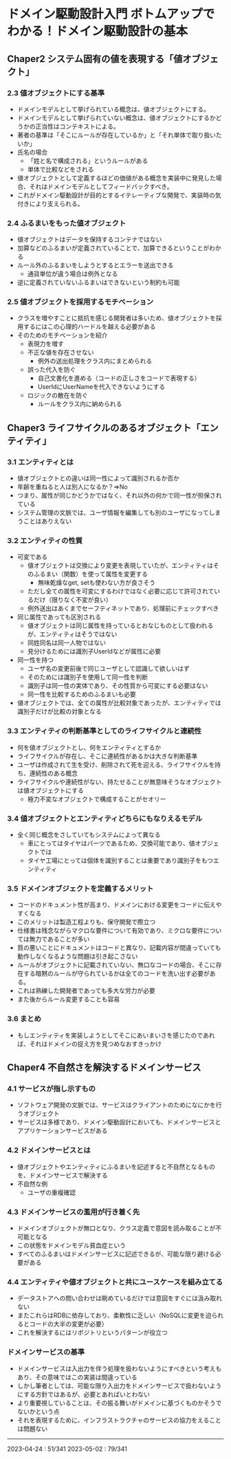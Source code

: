 # ドメイン駆動設計入門 ボトムアップでわかる！ドメイン駆動設計の基本

## Chaper2 システム固有の値を表現する「値オブジェクト」

### 2.3 値オブジェクトにする基準

- ドメインモデルとして挙げられている概念は、値オブジェクトにする。
- ドメインモデルとして挙げられていない概念は、値オブジェクトにするかどうかの正当性はコンテキストによる。
- 著者の基準は「そこにルールが存在しているか」と「それ単体で取り扱いたいか」
- 氏名の場合
  - 「姓と名で構成される」というルールがある
  - 単体で比較などをされる
- 値オブジェクトとして定義するほどの価値がある概念を実装中に発見した場合、それはドメインモデルとしてフィードバックすべき。
- これがドメイン駆動設計が目的とするイテレーティブな開発で、実装時の気付きにより支えられる。

### 2.4 ふるまいをもった値オブジェクト

- 値オブジェクトはデータを保持するコンテナではない
- 加算などのふるまいが定義されていることで、加算できるということがわかる
- ルール外のふるまいをしようとするとエラーを送出できる
  - 通貨単位が違う場合は例外となる
- 逆に定義されていないふるまいはできないという制約も可能

### 2.5 値オブジェクトを採用するモチベーション

- クラスを増やすことに抵抗を感じる開発者は多いため、値オブジェクトを採用するにはこの心理的ハードルを越える必要がある
- そのためのモチベーションを紹介
  - 表現力を増す
  - 不正な値を存在させない
    - 例外の送出処理をクラス内にまとめられる
  - 誤った代入を防ぐ
    - 自己文書化を進める（コードの正しさをコードで表現する）
    - UserIdにUserNameを代入できないようにする
  - ロジックの散在を防ぐ
    - ルールをクラス内に納められる

## Chaper3 ライフサイクルのあるオブジェクト「エンティティ」

### 3.1 エンティティとは

- 値オブジェクトとの違いは同一性によって識別されるか否か
- 年齢を重ねると人は別人になるか？⇒No
- つまり、属性が同じかどうかではなく、それ以外の何かで同一性が担保されている
- システム管理の文脈では、ユーザ情報を編集しても別のユーザになってしまうことはありえない

### 3.2 エンティティの性質

- 可変である
  - 値オブジェクトは交換により変更を表現していたが、エンティティはそのふるまい（関数）を使って属性を変更する
    - 無味乾燥なget, setも使わない方が良さそう
  - ただし全ての属性を可変にするわけではなく必要に応じて許可されているだけ（限りなく不変が良い）
  - 例外送出はあくまでセーフティネットであり、処理前にチェックすべき
- 同じ属性であっても区別される
  - 値オブジェクトは同じ属性を持っているとおなじものとして扱われるが、エンティティはそうではない
  - 同姓同名は同一人物ではない
  - 見分けるためには識別子UserIdなどが属性に必要
- 同一性を持つ
  - ユーザ名の変更前後で同じユーザとして認識して欲しいはず
  - そのためには識別子を使用して同一性を判断
  - 識別子は同一性の実体であり、その性質から可変にする必要はない
  - 同一性を比較するためのふるまいも必要
- 値オブジェクトでは、全ての属性が比較対象であったが、エンティティでは識別子だけが比較の対象となる

### 3.3 エンティティの判断基準としてのライフサイクルと連続性

- 何を値オブジェクトとし、何をエンティティとするか
- ライフサイクルが存在し、そこに連続性があるかは大きな判断基準
- ユーザは作成されて生を受け、削除されて死を迎える、ライフサイクルを持ち、連続性のある概念
- ライフサイクルや連続性がない、持たせることが無意味そうなオブジェクトは値オブジェクトにする
  - 極力不変なオブジェクトで構成することがセオリー

### 3.4 値オブジェクトとエンティティどちらにもなりえるモデル

- 全く同じ概念をさしていてもシステムによって異なる
  - 車にとってはタイヤはパーツであるため、交換可能であり、値オブジェクトでは
  - タイヤ工場にとっては個体を識別することは重要であり識別子をもつエンティティ

### 3.5 ドメインオブジェクトを定義するメリット

- コードのドキュメント性が高まり、ドメインにおける変更をコードに伝えやすくなる
- このメリットは製造工程よりも、保守開発で際立つ
- 仕様書は残念ながらマクロな要件について有効であり、ミクロな要件については無力であることが多い
- 質の悪いことにドキュメントはコードと異なり、記載内容が間違っていても動作しなくなるような問題は引き起こさない
- ルールがオブジェクトに記載されていない、無口なコードの場合、そこに存在する暗黙のルールが守られているかは全てのコードを洗い出す必要がある。
- これは熟練した開発者であっても多大な労力が必要
- また後からルール変更することも容易

### 3.6 まとめ

- もしエンティティを実装しようとしてそこにあいまいさを感じたのであれば、それはドメインの捉え方を見つめなおすきっかけ

## Chaper4 不自然さを解決するドメインサービス

### 4.1 サービスが指し示すもの

- ソフトウェア開発の文脈では、サービスはクライアントのためになにかを行うオブジェクト
- サービスは多様であり、ドメイン駆動設計においても、ドメインサービスとアプリケーションサービスがある

### 4.2 ドメインサービスとは

- 値オブジェクトやエンティティにふるまいを記述すると不自然となるものを、ドメインサービスで解決する
- 不自然な例
  - ユーザの重複確認

### 4.3 ドメインサービスの濫用が行き着く先

- ドメインオブジェクトが無口となり、クラス定義で意図を読み取ることが不可能となる
- この状態をドメインモデル貧血症という
- すべてのふるまいはドメインサービスに記述できるが、可能な限り避ける必要がある

### 4.4 エンティティや値オブジェクトと共にユースケースを組み立てる

- データストアへの問い合わせは眺めているだけでは意図をすぐには汲み取れない
- またこれらはRDBに依存しており、柔軟性に乏しい（NoSQLに変更を迫られるとコードの大半の変更が必要）
- これを解決するにはリポジトリというパターンが役立つ

### ドメインサービスの基準

- ドメインサービスは入出力を伴う処理を扱わないようにすべきという考えもあり、その意味ではこの実装は間違っている
- しかし筆者としては、可能な限り入出力をドメインサービスで扱わないようにする方針ではあるが、必要とあればいとわない
- より重要視していることは、その振る舞いがドメインに基づくものかそうでないかという点
- それを表現するために、インフラストラクチャのサービスの協力をえることは問題ない

---
2023-04-24 : 51/341
2023-05-02 : 79/341
